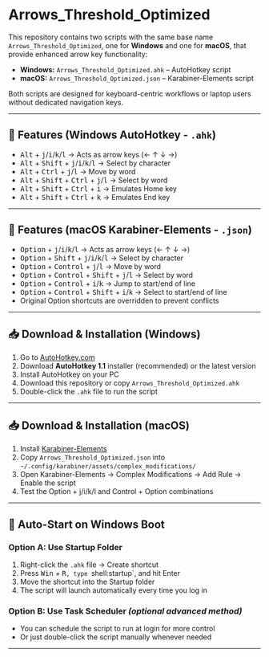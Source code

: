 # Arrows_Threshold_Optimized

This repository contains two scripts with the same base name `Arrows_Threshold_Optimized`, one for **Windows** and one for **macOS**, that provide enhanced arrow key functionality:

- **Windows:** `Arrows_Threshold_Optimized.ahk` – AutoHotkey script  
- **macOS:** `Arrows_Threshold_Optimized.json` – Karabiner-Elements script  

Both scripts are designed for keyboard-centric workflows or laptop users without dedicated navigation keys.

---

## 🔧 Features (Windows AutoHotkey - `.ahk`)

- <kbd>Alt</kbd> + <kbd>j</kbd>/<kbd>i</kbd>/<kbd>k</kbd>/<kbd>l</kbd> → Acts as arrow keys (← ↑ ↓ →)  
- <kbd>Alt</kbd> + <kbd>Shift</kbd> + <kbd>j</kbd>/<kbd>i</kbd>/<kbd>k</kbd>/<kbd>l</kbd> → Select by character  
- <kbd>Alt</kbd> + <kbd>Ctrl</kbd> + <kbd>j</kbd>/<kbd>l</kbd> → Move by word  
- <kbd>Alt</kbd> + <kbd>Shift</kbd> + <kbd>Ctrl</kbd> + <kbd>j</kbd>/<kbd>l</kbd> → Select by word  
- <kbd>Alt</kbd> + <kbd>Shift</kbd> + <kbd>Ctrl</kbd> + <kbd>i</kbd> → Emulates Home key  
- <kbd>Alt</kbd> + <kbd>Shift</kbd> + <kbd>Ctrl</kbd> + <kbd>k</kbd> → Emulates End key  

---

## 🔧 Features (macOS Karabiner-Elements - `.json`)

- <kbd>Option</kbd> + <kbd>j</kbd>/<kbd>i</kbd>/<kbd>k</kbd>/<kbd>l</kbd> → Acts as arrow keys (← ↑ ↓ →)  
- <kbd>Option</kbd> + <kbd>Shift</kbd> + <kbd>j</kbd>/<kbd>i</kbd>/<kbd>k</kbd>/<kbd>l</kbd> → Select by character  
- <kbd>Option</kbd> + <kbd>Control</kbd> + <kbd>j</kbd>/<kbd>l</kbd> → Move by word  
- <kbd>Option</kbd> + <kbd>Control</kbd> + <kbd>Shift</kbd> + <kbd>j</kbd>/<kbd>l</kbd> → Select by word  
- <kbd>Option</kbd> + <kbd>Control</kbd> + <kbd>i</kbd>/<kbd>k</kbd> → Jump to start/end of line  
- <kbd>Option</kbd> + <kbd>Control</kbd> + <kbd>Shift</kbd> + <kbd>i</kbd>/<kbd>k</kbd> → Select to start/end of line  
- Original Option shortcuts are overridden to prevent conflicts
---

## 📥 Download & Installation (Windows)

1. Go to [AutoHotkey.com](https://www.autohotkey.com/)  
2. Download **AutoHotkey 1.1** installer (recommended) or the latest version  
3. Install AutoHotkey on your PC  
4. Download this repository or copy `Arrows_Threshold_Optimized.ahk`  
5. Double-click the `.ahk` file to run the script  

---

## 📥 Download & Installation (macOS)

1. Install [Karabiner-Elements](https://karabiner-elements.pqrs.org/)  
2. Copy `Arrows_Threshold_Optimized.json` into `~/.config/karabiner/assets/complex_modifications/`  
3. Open Karabiner-Elements → Complex Modifications → Add Rule → Enable the script  
4. Test the Option + j/i/k/l and Control + Option combinations  

---

## 🚀 Auto-Start on Windows Boot

### Option A: Use Startup Folder
1. Right-click the `.ahk` file → Create shortcut  
2. Press <kbd>Win</kbd> + <kbd>R</kbd>`, type `shell:startup`, and hit Enter  
3. Move the shortcut into the Startup folder  
4. The script will launch automatically every time you log in

### Option B: Use Task Scheduler *(optional advanced method)*
- You can schedule the script to run at login for more control  
- Or just double-click the script manually whenever needed  

---
